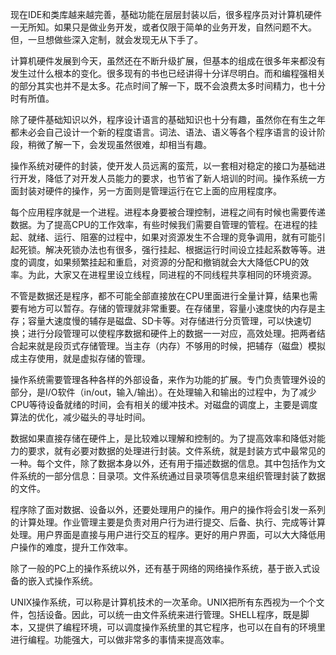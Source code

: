 现在IDE和类库越来越完善，基础功能在层层封装以后，很多程序员对计算机硬件一无所知。如果只是做业务开发，或者仅限于简单的业务开发，自然问题不大。但，一旦想做些深入定制，就会发现无从下手了。

计算机硬件发展到今天，虽然还在不断升级扩展，但基本的组成在很多年来都没有发生过什么根本的变化。很多现有的书也已经讲得十分详尽明白。而和编程强相关的部分其实也并不是太多。花点时间了解一下，既不会浪费太多时间精力，也十分时有所值。

除了硬件基础知识以外，程序设计语言的基础知识也十分有趣，虽然你在有生之年都未必会自己设计一个新的程度语言。词法、语法、语义等各个程序语言的设计阶段，稍微了解一下，会发现虽然很难，却相当有趣。

 操作系统对硬件的封装，使开发人员远离的蛮荒，以一套相对稳定的接口为基础进行开发，降低了对开发人员能力的要求，也节省了新人培训的时间。操作系统一方面封装对硬件的操作，另一方面则是管理运行在它上面的应用程度序。

每个应用程序就是一个进程。进程本身要被合理控制，进程之间有时候也需要传递数据。为了提高CPU的工作效率，有些时候我们需要自管理的管程。在进程的挂起、就绪、运行、阻塞的过程中，如果对资源发生不合理的竞争调用，就有可能引起死锁。解决死锁办法也有很多，强行挂起、根据运行时间设立挂起系数等等。进度的调度，如果频繁挂起和重启，对资源的分配和撤销就会大大降低CPU的效率。为此，大家又在进程里设立线程，同进程的不同线程共享相同的环境资源。

不管是数据还是程序，都不可能全部直接放在CPU里面进行全量计算，结果也需要有地方可以暂存。存储的管理就非常重要。在存储里，容量小速度快的内存是主存；容量大速度慢的辅存是磁盘、SD卡等。对存储进行分页管理，可以快速切换；进行分段管理可以使程序数据和硬件上的数据一一对应，高效处理。把两者结合起来就是段页式存储管理。当主存（内存）不够用的时候，把辅存（磁盘）模拟成主存使用，就是虚拟存储的管理。

操作系统需要管理各种各样的外部设备，来作为功能的扩展。专门负责管理外设的部分，是I/O软件（in/out，输入/输出）。在处理输入和输出的过程中，为了减少CPU等待设备就绪的时间，会有相关的缓冲技术。对磁盘的调度上，主要是调度算法的优化，减少磁头的寻址时间。

数据如果直接存储在硬件上，是比较难以理解和控制的。为了提高效率和降低对能力的要求，就有必要对数据的处理进行封装。文件系统，就是封装方式中最常见的一种。每个文件，除了数据本身以外，还有用于描述数据的信息。其中包括作为文件系统的一部分信息：目录项。文件系统通过目录项等信息来组织管理封装了数据的文件。

程序除了面对数据、设备以外，还要处理用户的操作。用户的操作将会引发一系列的计算处理。作业管理主要是负责对用户行为进行提交、后备、执行、完成等计算处理。用户界面是直接与用户进行交互的程序。更好的用户界面，可以大大降低用户操作的难度，提升工作效率。

除了一般的PC上的操作系统以外，还有基于网络的网络操作系统，基于嵌入式设备的嵌入式操作系统。

UNIX操作系统，可以称是计算机技术的一次革命。UNIX把所有东西视为一个个文件，包括设备。因此，可以统一由文件系统来进行管理。SHELL程序，既是脚本，又提供了编程环境，可以调度操作系统里的其它程序，也可以在自有的环境里进行编程。功能强大，可以做非常多的事情来提高效率。